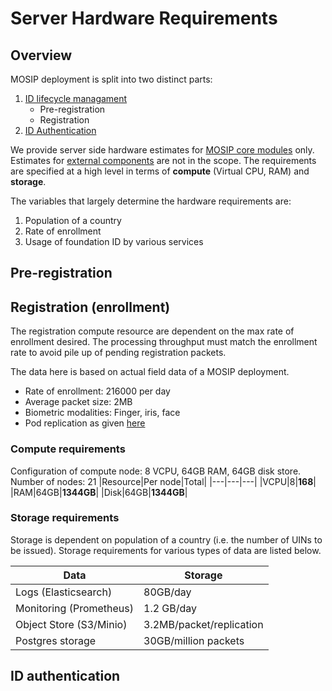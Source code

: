 # Server Hardware Requirements

## Overview
MOSIP deployment is split into two distinct parts:
1. [ID lifecycle managament](id-lifecycle-management.md)
   * Pre-registration
   * Registration
2. [ID Authentication](id-authentication.md)

We provide server side hardware estimates for [MOSIP core modules](https://github.com/mosip/mosip-infra/tree/1.2.0-rc2/deployment/v3/mosip) only. Estimates for [external components](https://github.com/mosip/mosip-infra/tree/1.2.0-rc2/deployment/v3/external) are not in the scope. The requirements are specified at a high level in terms of **compute** (Virtual CPU, RAM) and **storage**.

The variables that largely determine the hardware requirements are:
1. Population of a country
1. Rate of enrollment
1. Usage of foundation ID by various services

## Pre-registration

## Registration (enrollment)
The registration compute resource are dependent on the max rate of enrollment desired. The processing throughput must match the enrollment rate to avoid pile up of pending registration packets. 

The data here is based on actual field data of a MOSIP deployment.  

* Rate of enrollment: 216000 per day
* Average packet size: 2MB
* Biometric modalities: Finger, iris, face
* Pod replication as given [here]()

### Compute requirements
Configuration of compute node: 8 VCPU, 64GB RAM, 64GB disk store.
Number of nodes: 21 
|Resource|Per node|Total|
|---|---|---|
|VCPU|8|**168**|
|RAM|64GB|**1344GB**|
|Disk|64GB|**1344GB**|

### Storage requirements
Storage is dependent on population of a country (i.e. the number of UINs to be issued).  Storage requirements for various types of data are listed below.

|Data| Storage|
|---|---|
|Logs (Elasticsearch)| 80GB/day|
|Monitoring (Prometheus)|1.2 GB/day|
|Object Store (S3/Minio)|3.2MB/packet/replication|
|Postgres storage|30GB/million packets|

## ID authentication



